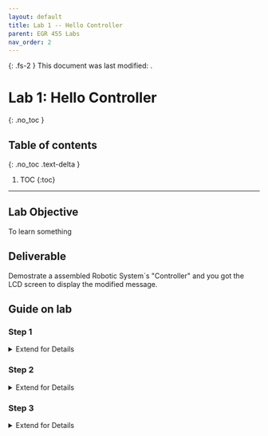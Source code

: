 ```yaml
---
layout: default
title: Lab 1 -- Hello Controller
parent: EGR 455 Labs
nav_order: 2
---
```


{: .fs-2 }
This document was last modified: <scr id="demo">.

<script>
let text = document.lastModified;
document.getElementById("demo").innerHTML = text;
site.last_edit_timestamp= text;
</script>

# Lab 1: Hello Controller
{: .no_toc }

## Table of contents
{: .no_toc .text-delta }

1. TOC
{:toc}

---

## Lab Objective

To learn something

## Deliverable

Demostrate a assembled Robotic System`s "Controller" and you got the LCD screen to display the modified message. 

## Guide on lab

### Step 1
<details markdown="block">
<summary>Extend for Details</summary>
start
start
start

start
start

start
start
start

start
start

start
start

</details>


### Step 2
<details markdown="block">
<summary>Extend for Details</summary>
do
do

<img src="image03.png" width="200" height="100">

<figure>
    <img src="image03.png"
         alt="Example of Good and Bad Soldering">
    <figcaption>Fig: Example of Good and Bad Soldering.</figcaption>
</figure>

do
do
do
do

do
do
do

do
do
</details>

### Step 3
<details markdown="block">
<summary>Extend for Details</summary>
that
that
that

that
that

that
that
that
</details>